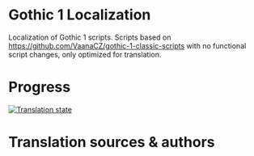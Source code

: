 # Gothic 1 Localization
Localization of Gothic 1 scripts. Scripts based on https://github.com/VaanaCZ/gothic-1-classic-scripts with no functional script changes, only optimized for translation. 

# Progress
[![Translation state](http://weblate.cokoliv.eu/widgets/gothic-1/-/multi-auto.svg)](http://weblate.cokoliv.eu/engage/gothic-1/)

# Translation sources & authors
